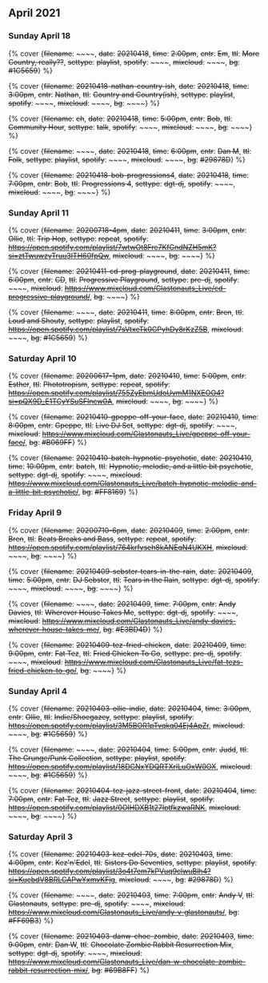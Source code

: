 ## April 2021


### Sunday April 18

{% cover {~~filename~~: ~~~~, ~~date~~: ~~20210418~~, ~~time~~: ~~2:00pm~~, ~~cntr~~: ~~Em~~, ~~ttl~~: ~~More Country, really??~~, ~~settype~~: ~~playlist~~, ~~spotify~~: ~~~~, ~~mixcloud~~: ~~~~, ~~bg~~: ~~#1C5659~~} %}

{% cover {~~filename~~: ~~20210418-nathan-country-ish~~, ~~date~~: ~~20210418~~, ~~time~~: ~~3:00pm~~, ~~cntr~~: ~~Nathan~~, ~~ttl~~: ~~Country and Country(ish)~~, ~~settype~~: ~~playlist~~, ~~spotify~~: ~~~~, ~~mixcloud~~: ~~~~, ~~bg~~: ~~~~} %}

{% cover {~~filename~~: ~~ch~~, ~~date~~: ~~20210418~~, ~~time~~: ~~5:00pm~~, ~~cntr~~: ~~Bob~~, ~~ttl~~: ~~Community Hour~~, ~~settype~~: ~~talk~~, ~~spotify~~: ~~~~, ~~mixcloud~~: ~~~~, ~~bg~~: ~~~~} %}

{% cover {~~filename~~: ~~~~, ~~date~~: ~~20210418~~, ~~time~~: ~~6:00pm~~, ~~cntr~~: ~~Dan M~~, ~~ttl~~: ~~Folk~~, ~~settype~~: ~~playlist~~, ~~spotify~~: ~~~~, ~~mixcloud~~: ~~~~, ~~bg~~: ~~#29878D~~} %}

{% cover {~~filename~~: ~~20210418-bob-progressions4~~, ~~date~~: ~~20210418~~, ~~time~~: ~~7:00pm~~, ~~cntr~~: ~~Bob~~, ~~ttl~~: ~~Progressions 4~~, ~~settype~~: ~~dgt-dj~~, ~~spotify~~: ~~~~, ~~mixcloud~~: ~~~~, ~~bg~~: ~~~~} %}


### Sunday April 11

{% cover {~~filename~~: ~~20200718-4pm~~, ~~date~~: ~~20210411~~, ~~time~~: ~~3:00pm~~, ~~cntr~~: ~~Ollie~~, ~~ttl~~: ~~Trip Hop~~, ~~settype~~: ~~repeat~~, ~~spotify~~: ~~https://open.spotify.com/playlist/7wtwOt8Frc7KfGndNZH5mK?si=ztTwuwzyTruu3ITH60fpQw~~, ~~mixcloud~~: ~~~~, ~~bg~~: ~~~~} %}

{% cover {~~filename~~: ~~20210411-cd-prog-playground~~, ~~date~~: ~~20210411~~, ~~time~~: ~~6:00pm~~, ~~cntr~~: ~~CD~~, ~~ttl~~: ~~Progressive Playground~~, ~~settype~~: ~~pre-dj~~, ~~spotify~~: ~~~~, ~~mixcloud~~: ~~https://www.mixcloud.com/Glastonauts_Live/cd-progressive-playground/~~, ~~bg~~: ~~~~} %}

{% cover {~~filename~~: ~~~~, ~~date~~: ~~20210411~~, ~~time~~: ~~8:00pm~~, ~~cntr~~: ~~Bren~~, ~~ttl~~: ~~Loud and Shouty~~, ~~settype~~: ~~playlist~~, ~~spotify~~: ~~https://open.spotify.com/playlist/7sVtxeTk0GPyhDy8rKzZ5B~~, ~~mixcloud~~: ~~~~, ~~bg~~: ~~#1C5659~~} %}


### Saturday April 10

{% cover {~~filename~~: ~~20200617-1pm~~, ~~date~~: ~~20210410~~, ~~time~~: ~~5:00pm~~, ~~cntr~~: ~~Esther~~, ~~ttl~~: ~~Phototropism~~, ~~settype~~: ~~repeat~~, ~~spotify~~: ~~https://open.spotify.com/playlist/755ZyEbmUdoUvmM1NXEOO4?si=pQX9D_E1TCyYSuSFIncw0A~~, ~~mixcloud~~: ~~~~, ~~bg~~: ~~~~} %}

{% cover {~~filename~~: ~~20210410-gpeppe-off-your-face~~, ~~date~~: ~~20210410~~, ~~time~~: ~~8:00pm~~, ~~cntr~~: ~~Gpeppe~~, ~~ttl~~: ~~Live DJ Set~~, ~~settype~~: ~~dgt-dj~~, ~~spotify~~: ~~~~, ~~mixcloud~~: ~~https://www.mixcloud.com/Glastonauts_Live/gpeppe-off-your-face/~~, ~~bg~~: ~~#B069FF~~} %}

{% cover {~~filename~~: ~~20210410-batch-hypnotic-psychotic~~, ~~date~~: ~~20210410~~, ~~time~~: ~~10:00pm~~, ~~cntr~~: ~~batch~~, ~~ttl~~: ~~Hypnotic, melodic, and a little bit psychotic~~, ~~settype~~: ~~dgt-dj~~, ~~spotify~~: ~~~~, ~~mixcloud~~: ~~https://www.mixcloud.com/Glastonauts_Live/batch-hypnotic-melodic-and-a-little-bit-psychotic/~~, ~~bg~~: ~~#FF8169~~} %}

### Friday April 9

{% cover {~~filename~~: ~~20200710-6pm~~, ~~date~~: ~~20210409~~, ~~time~~: ~~2:00pm~~, ~~cntr~~: ~~Bren~~, ~~ttl~~: ~~Beats Breaks and Bass~~, ~~settype~~: ~~repeat~~, ~~spotify~~: ~~https://open.spotify.com/playlist/764krfyseh8kANEqN4UKXH~~, ~~mixcloud~~: ~~~~, ~~bg~~: ~~~~} %}

{% cover {~~filename~~: ~~20210409-sebster-tears-in-the-rain~~, ~~date~~: ~~20210409~~, ~~time~~: ~~5:00pm~~, ~~cntr~~: ~~DJ Sebster~~, ~~ttl~~: ~~Tears in the Rain~~, ~~settype~~: ~~dgt-dj~~, ~~spotify~~: ~~~~, ~~mixcloud~~: ~~~~, ~~bg~~: ~~~~} %}

{% cover {~~filename~~: ~~~~, ~~date~~: ~~20210409~~, ~~time~~: ~~7:00pm~~, ~~cntr~~: ~~Andy Davies~~, ~~ttl~~: ~~Wherever House Takes Me~~, ~~settype~~: ~~dgt-dj~~, ~~spotify~~: ~~~~, ~~mixcloud~~: ~~https://www.mixcloud.com/Glastonauts_Live/andy-davies-wherever-house-takes-me/~~, ~~bg~~: ~~#E3BD4D~~} %}

{% cover {~~filename~~: ~~20210409-tez-fried-chicken~~, ~~date~~: ~~20210409~~, ~~time~~: ~~9:00pm~~, ~~cntr~~: ~~Fat Tez~~, ~~ttl~~: ~~Fried Chicken To Go~~, ~~settype~~: ~~pre-dj~~, ~~spotify~~: ~~~~, ~~mixcloud~~: ~~https://www.mixcloud.com/Glastonauts_Live/fat-tezs-fried-chicken-to-go/~~, ~~bg~~: ~~~~} %}

### Sunday April 4

{% cover {~~filename~~: ~~20210403-ollie-indie~~, ~~date~~: ~~20210404~~, ~~time~~: ~~3:00pm~~, ~~cntr~~: ~~Ollie~~, ~~ttl~~: ~~Indie/Shoegazey~~, ~~settype~~: ~~playlist~~, ~~spotify~~: ~~https://open.spotify.com/playlist/3M5BOR1pTvqkq04Ej4ApZr~~, ~~mixcloud~~: ~~~~, ~~bg~~: ~~#1C5659~~} %}

{% cover {~~filename~~: ~~~~, ~~date~~: ~~20210404~~, ~~time~~: ~~5:00pm~~, ~~cntr~~: ~~Judd~~, ~~ttl~~: ~~The Grunge/Punk Collection~~, ~~settype~~: ~~playlist~~, ~~spotify~~: ~~https://open.spotify.com/playlist/18DGNxYDQRTXrlLuOxW0OX~~, ~~mixcloud~~: ~~~~, ~~bg~~: ~~#1C5659~~} %}

{% cover {~~filename~~: ~~20210404-tez-jazz-street-front~~, ~~date~~: ~~20210404~~, ~~time~~: ~~7:00pm~~, ~~cntr~~: ~~Fat Tez~~, ~~ttl~~: ~~Jazz Street~~, ~~settype~~: ~~playlist~~, ~~spotify~~: ~~https://open.spotify.com/playlist/0OIHDXB1t27IptfkzwaRNK~~, ~~mixcloud~~: ~~~~, ~~bg~~: ~~~~} %}

### Saturday April 3

{% cover {~~filename~~: ~~20210403-kez-edel-70s~~, ~~date~~: ~~20210403~~, ~~time~~: ~~4:00pm~~, ~~cntr~~: ~~Kez'n'Edel~~, ~~ttl~~: ~~Sisters Do Seventies~~, ~~settype~~: ~~playlist~~, ~~spotify~~: ~~https://open.spotify.com/playlist/3o4t7em7kPVuq9clwuBlh4?si=KucbdV8BRLGAPwYxmvKFjg~~, ~~mixcloud~~: ~~~~, ~~bg~~: ~~#29878D~~} %}

{% cover {~~filename~~: ~~~~, ~~date~~: ~~20210403~~, ~~time~~: ~~7:00pm~~, ~~cntr~~: ~~Andy V~~, ~~ttl~~: ~~Glastonauts~~, ~~settype~~: ~~pre-dj~~, ~~spotify~~: ~~~~, ~~mixcloud~~: ~~https://www.mixcloud.com/Glastonauts_Live/andy-v-glastonauts/~~, ~~bg~~: ~~#FF69B3~~} %}

{% cover {~~filename~~: ~~20210403-danw-choc-zombie~~, ~~date~~: ~~20210403~~, ~~time~~: ~~9:00pm~~, ~~cntr~~: ~~Dan W~~, ~~ttl~~: ~~Chocolate Zombie Rabbit Resurrection Mix~~, ~~settype~~: ~~dgt-dj~~, ~~spotify~~: ~~~~, ~~mixcloud~~: ~~https://www.mixcloud.com/Glastonauts_Live/dan-w-chocolate-zombie-rabbit-resurrection-mix/~~, ~~bg~~: ~~#69B8FF~~} %}
